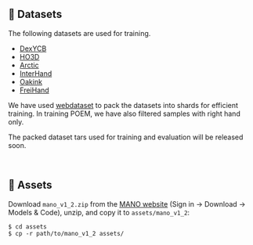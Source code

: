 ## :floppy_disk: Datasets

The following datasets are used for training. 

- [DexYCB](https://dex-ycb.github.io/)
- [HO3D](https://github.com/shreyashampali/ho3d)
- [Arctic](https://arctic.is.tue.mpg.de/)
- [InterHand](https://mks0601.github.io/InterHand2.6M/)
- [Oakink](https://oakink.net/)
- [FreiHand](https://github.com/lmb-freiburg/freihand)

We have used [webdataset](https://github.com/webdataset/webdataset) to pack the datasets into shards for efficient training. In training POEM, we have also filtered  samples with right hand only. 

The packed dataset tars used for training and evaluation will be released soon.

&nbsp;

## :luggage: Assets

Download `mano_v1_2.zip` from the [MANO website](https://mano.is.tue.mpg.de) (Sign in -> Download -> Models & Code), unzip, and copy it to `assets/mano_v1_2`:

```Shell
$ cd assets
$ cp -r path/to/mano_v1_2 assets/
```
